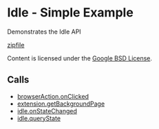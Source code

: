 
Idle - Simple Example
=======

Demonstrates the Idle API

[zipfile](http://developer.chrome.com/extensions/examples/api/idle/idle_simple.zip)

Content is licensed under the [Google BSD License](http://code.google.com/google_bsd_license.html).

Calls
-----

* [browserAction.onClicked](http://developer.chrome.com/extensions/browserAction.html#event-onClicked)
* [extension.getBackgroundPage](http://developer.chrome.com/extensions/extension.html#method-getBackgroundPage)
* [idle.onStateChanged](http://developer.chrome.com/extensions/idle.html#event-onStateChanged)
* [idle.queryState](http://developer.chrome.com/extensions/idle.html#method-queryState)